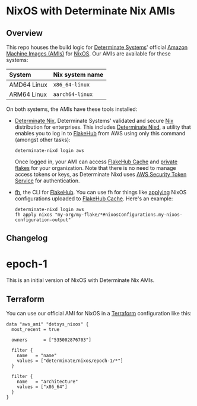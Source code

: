 # NixOS with Determinate Nix AMIs

## Overview

This repo houses the build logic for [Determinate Systems][detsys]' official [Amazon Machine Images (AMIs)][ami] for [NixOS].
Our AMIs are available for these systems:

System      | Nix system name
:-----------|:---------------
AMD64 Linux | `x86_64-linux`
ARM64 Linux | `aarch64-linux`

On both systems, the AMIs have these tools installed:

* [Determinate Nix][det-nix], Determinate Systems' validated and secure [Nix] distribution for enterprises.
  This includes [Determinate Nixd][dnixd], a utility that enables you to log in to [FlakeHub] from AWS using only this command (amongst other tasks):

  ```shell
  determinate-nixd login aws
  ```

  Once logged in, your AMI can access [FlakeHub Cache][cache] and [private flakes][private-flakes] for your organization.
  Note that there is no need to manage access tokens or keys, as Determinate Nixd uses [AWS Security Token Service][sts] for authentication.

* [fh], the CLI for [FlakeHub].
  You can use fh for things like [applying][fh-apply-nixos] NixOS configurations uploaded to [FlakeHub Cache][cache].
  Here's an example:

  ```shell
  determinate-nixd login aws
  fh apply nixos "my-org/my-flake/*#nixosConfigurations.my-nixos-configuration-output"
  ```

## Changelog

# epoch-1
This is an initial version of NixOS with Determinate Nix AMIs.

## Terraform

You can use our official AMI for NixOS in a [Terraform] configuration like this:

```hcl
data "aws_ami" "detsys_nixos" {
  most_recent = true

  owners      = ["535002876703"]

  filter {
    name   = "name"
    values = ["determinate/nixos/epoch-1/*"]
  }

  filter {
    name   = "architecture"
    values = ["x86_64"]
  }
}
```

[ami]: https://docs.aws.amazon.com/AWSEC2/latest/UserGuide/AMIs.html
[fh-apply-nixos]: https://docs.determinate.systems/flakehub/cli#apply-nixos
[cache]: https://docs.determinate.systems/flakehub/cache
[det-nix]: https://docs.determinate.systems/determinate-nix
[detsys]: https://determinate.systems
[dnixd]: https://docs.determinate.systems/determinate-nix#determinate-nixd
[fh]: https://docs.determinate.systems/flakehub/cli
[fh-apply]: https://docs.determinate.systems/flakehub/cli#apply
[flakehub]: https://flakehub.com
[nix]: https://docs.determinate.systems/determinate-nix
[nixos]: https://zero-to-nix.com/concepts/nixos
[private-flakes]: https://docs.determinate.systems/flakehub/private-flakes
[sts]: https://docs.aws.amazon.com/STS/latest/APIReference/welcome.html
[terraform]: https://terraform.io
